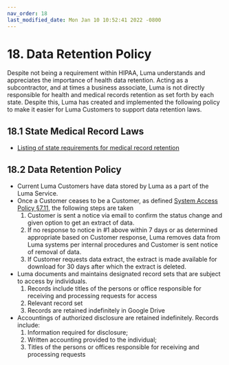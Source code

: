 ```yaml
---
nav_order: 18
last_modified_date: Mon Jan 10 10:52:41 2022 -0800
---
```


# 18. Data Retention Policy

Despite not being a requirement within HIPAA, Luma understands and appreciates the importance of health data retention. Acting as a subcontractor, and at times a business associate, Luma is not directly responsible for health and medical records retention as set forth by each state. Despite this, Luma has created and implemented the following policy to make it easier for Luma Customers to support data retention laws.

## 18.1 State Medical Record Laws

* [Listing of state requirements for medical record retention](http://www.healthit.gov/sites/default/files/appa7-1.pdf)

## 18.2 Data Retention Policy

* Current Luma Customers have data stored by Luma as a part of the Luma Service.
* Once a Customer ceases to be a Customer, as defined [System Access Policy §7.11](#7.11-system-access-policy), the following steps are taken
  1. Customer is sent a notice via email to confirm the status change and given option to get an extract of data.
  1. If no response to notice in #1 above within 7 days or as determined appropriate based on Customer response, Luma removes data from Luma systems per internal procedures and Customer is sent notice of removal of data.
  1. If Customer requests data extract, the extract is made available for download for 30 days after which the extract is deleted.
* Luma documents and maintains designated record sets that are subject to access by individuals. 
  1.  Records include titles of the persons or office responsible for receiving and processing requests for access
  2.  Relevant record set
  3.  Records are retained indefinitely in Google Drive
* Accountings of authorized disclosure are retained indefinitely. Records include:
  1. Information required for disclosure;
  2. Written accounting provided to the individual;
  3. Titles of the persons or offices responsible for receiving and processing requests
